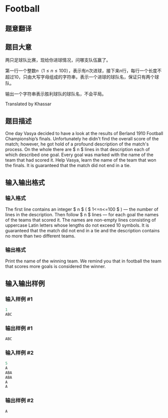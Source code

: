 # Football

## 题意翻译

## 题目大意

两只足球队比赛，现给你进球情况，问哪支队伍赢了。

第一行一个整数$n$（$1\leq n\leq 100$），表示有$n$次进球，接下来$n$行，每行一个长度不超过$10$，只由大写字母组成的字符串，表示一个进球的球队名，保证只有两个球队。

输出一个字符串表示胜利球队的球队名，不会平局。

Translated by Khassar

## 题目描述

One day Vasya decided to have a look at the results of Berland 1910 Football Championship’s finals. Unfortunately he didn't find the overall score of the match; however, he got hold of a profound description of the match's process. On the whole there are $ n $ lines in that description each of which described one goal. Every goal was marked with the name of the team that had scored it. Help Vasya, learn the name of the team that won the finals. It is guaranteed that the match did not end in a tie.

## 输入输出格式

### 输入格式

The first line contains an integer $ n $ ( $ 1<=n<=100 $ ) — the number of lines in the description. Then follow $ n $ lines — for each goal the names of the teams that scored it. The names are non-empty lines consisting of uppercase Latin letters whose lengths do not exceed 10 symbols. It is guaranteed that the match did not end in a tie and the description contains no more than two different teams.

### 输出格式

Print the name of the winning team. We remind you that in football the team that scores more goals is considered the winner.

## 输入输出样例

### 输入样例 #1

```cpp
1
ABC

```
### 输出样例 #1

```cpp
ABC

```
### 输入样例 #2

```cpp
5
A
ABA
ABA
A
A

```
### 输出样例 #2

```cpp
A

```
